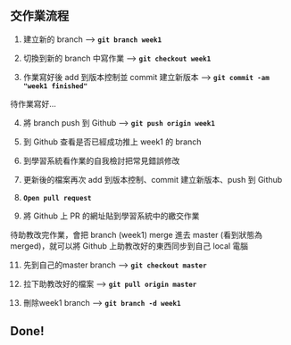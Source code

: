 ## 交作業流程1. 建立新的 branch --> **`git branch week1`**2. 切換到新的 branch 中寫作業 --> **`git checkout week1`**3. 作業寫好後 add 到版本控制並 commit 建立新版本 --> **`git commit -am "week1 finished"`**待作業寫好...4. 將 branch push 到 Github --> **`git push origin week1`**5. 到 Github 查看是否已經成功推上 week1 的 branch 6. 到學習系統看作業的自我檢討把常見錯誤修改7. 更新後的檔案再次 add 到版本控制、commit 建立新版本、push 到 Github 8. **`Open pull request`** 9. 將 Github 上 PR 的網址貼到學習系統中的繳交作業
待助教改完作業，會把 branch (week1) merge 進去 master (看到狀態為 merged)，就可以將 Github 上助教改好的東西同步到自己 local 電腦

11. 先到自己的master branch --> **`git checkout master`**12. 拉下助教改好的檔案 --> **`git pull origin master`**

13. 刪除week1 branch --> **`git branch -d week1`**
## Done!